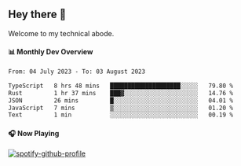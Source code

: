 ## Hey there 👋

Welcome to my technical abode.

#### 📊 Monthly Dev Overview
<!--START_SECTION:waka-->

```txt
From: 04 July 2023 - To: 03 August 2023

TypeScript   8 hrs 48 mins   ████████████████████░░░░░   79.80 %
Rust         1 hr 37 mins    ███▓░░░░░░░░░░░░░░░░░░░░░   14.76 %
JSON         26 mins         █░░░░░░░░░░░░░░░░░░░░░░░░   04.01 %
JavaScript   7 mins          ▒░░░░░░░░░░░░░░░░░░░░░░░░   01.20 %
Text         1 min           ░░░░░░░░░░░░░░░░░░░░░░░░░   00.19 %
```

<!--END_SECTION:waka-->

#### 🎧 Now Playing

[![spotify-github-profile](https://spotify-github-profile.vercel.app/api/view?uid=james2mid&cover_image=true&theme=natemoo-re)](https://open.spotify.com/user/james2mid?si=2b3baf2b09cb499e)
